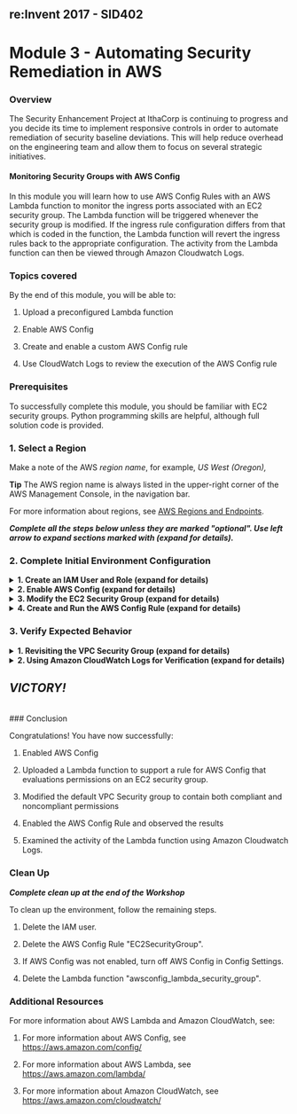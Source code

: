 ## re:Invent 2017 - SID402

# Module 3 - Automating Security Remediation in AWS

### Overview

The Security Enhancement Project at IthaCorp is continuing to progress and you decide its time to implement responsive controls in order to automate remediation of security baseline deviations. This will help reduce overhead on the engineering team and allow them to focus on several strategic initiatives.

#### Monitoring Security Groups with AWS Config

In this module you will learn how to use AWS Config Rules with an AWS Lambda function to monitor the ingress ports associated with an EC2 security group. The Lambda function will be triggered whenever the
security group is modified. If the ingress rule configuration differs from that which is coded in the function, the Lambda function will revert the ingress rules back to the appropriate configuration. The
activity from the Lambda function can then be viewed through Amazon Cloudwatch Logs.

### Topics covered

By the end of this module, you will be able to:

1.  Upload a preconfigured Lambda function

2.  Enable AWS Config

3.  Create and enable a custom AWS Config rule

4.  Use CloudWatch Logs to review the execution of the AWS Config rule

### Prerequisites

To successfully complete this module, you should be familiar with EC2 security groups. Python programming skills are helpful, although full solution code is provided.

### 1. Select a Region

Make a note of the AWS *region name*, for example, *US West (Oregon),*

**Tip** The AWS region name is always listed in the upper-right corner of the AWS Management Console, in the navigation bar.

For more information about regions, see [AWS Regions and Endpoints](http://docs.aws.amazon.com/general/latest/gr/rande.html).

___Complete all the steps below unless they are marked "optional". Use left arrow to expand sections marked with (expand for details).___

### 2. Complete Initial Environment Configuration

<details>
<summary><strong>1. Create an IAM User and Role (expand for details)
</strong></summary><p>
<br/>
<probably need more instruction here>
1.  Login to the AWS Console. Create a new user (e.g. test4user) for this
    module and attach an IAM inline policy [MonitoringSGwithAWSConfigStudentPolicy.json](https://github.com/awslabs/aws-security-odyssey/tree/master/SID402Workshop/3_AutoSecRemediation/templates/MonitoringSGwithAWSConfigStudentPolicy.json). You can copy the following text and paste it into the IAM console.

````
{
    "Version": "2012-10-17",
    "Statement": [
    {
        "Effect":"Allow",
        "Action":[
            "ec2:Describe*",
            "ec2:Authorize*",
            "elasticloadbalancing:*",
            "autoscaling:*",
            "cloudwatch:*",
            "elasticbeanstalk:*",
            "config:*",
            "events:*",
            "iam:*",
            "iam:AddRoleToInstanceProfile",
            "iam:CreateInstanceProfile",
            "iam:Get*",
            "iam:PassRole",
            "iam:CreateRole",
            "iam:PutRolePolicy",
            "iam:List*",
            "iam:CreatePolicyVersion",
            "iam:DeletePolicyVersion",
            "iam:CreatePolicy",
            "kms:List*",
            "kms:Get*",
            "s3:*",
            "sns:*",
            "sqs:*",
            "tag:Get*",
            "logs:*",
            "lambda:*",
            "cloudformation:*",
            "vpc:*"
        ],
        "Resource":"*"
    },
      {
      "Sid": "LimitedAttachmentPermissions",
      "Effect": "Allow",
      "Action": [
        "iam:AttachUserPolicy",
        "iam:DetachUserPolicy",
        "iam:DetachRolePolicy",
        "iam:AttachRolePolicy"
      ],
      "Resource": "*",
      "Condition": {
        "ArnEquals": {
          "iam:PolicyArn": [
            "arn:aws:iam::aws:policy/service-role/AWSConfigRole"
            ]
        }
      }
    },
      {
      "Sid": "MoreLimitedAttachmentPermissions",
      "Effect": "Allow",
      "Action": [
        "iam:AttachRolePolicy"
      ],
      "Resource": "*",
      "Condition": {
        "ArnLike": {
          "iam:PolicyArn": [
            "arn:aws:iam::*:policy/service-role/*AWSConfigDeliveryPermissions*"
            ]
        }
      }
    },
    {
        "Effect": "Deny",
        "Action": [
            "ec2:RunInstances"
        ],
        "Resource": "arn:aws:ec2:*:*:instance/*"
    }
    ]
}
````


2.  Login to the AWS console using the new user and confirm the preferred region.
</details>

<details>
<summary><strong>2. Enable AWS Config (expand for details)
</strong></summary><p>
<br/>

1.  On the **Services** menu, click **Config**.

2.  Click **Get Started** if you see a button with that text, else click
    **Settings**.

3.  Under Resource types to record, *uncheck* the box **Record all resources supported in this region**.

4.  Click inside of the **Specific types** box. A scroll box field will appear. Scroll down to the EC2 section and click **SecurityGroup**. You should see **EC2: Security Group** appear in the **Specific types** box. Click outside of the box to close the scroll box field.

5.  Under **Amazon S3 bucket**, select **Create a bucket**. In the **Bucket name** field, use the default name that is provided. Leave the **Prefix (optional)** text box empty. *Make sure that the Bucket Name is not already created else you will get a bucket already exist error.*

6.  Under **AWS Config Role**, select **Create a Role**. In the **Role name** field, use the default name that is provided.

7.  Click the **Next** button at the bottom right of the web page.

8.  On the **AWS Config Rules** page, do not select any rules. You will add a custom rule later. Click **Next**.

9.  On the **Review** page, click **Confirm.** After a while, you will see the **Config Dashboard** page appear.

![](./images/image3.png)

10.  Under **AWS Config on the left panel**, click the **Resources** button. A scrollable window will appear with a list of check boxes. Select (check) all of them (be sure to scroll the entire window down as some may be hidden). Make sure you select (check) **SecurityGroup.** Click **Look Up**. You will see a message telling you that resources are being loaded.

Notice that many resources appear in addition to **EC2 Security Group** even though we told AWS Config in step 9 to record the resource type **EC2 Security Group**. The reason for this is that AWS Config also tracks resources *related to* the resource we are primarily interested in because those related resources can affect the behavior of the primary resources, in this case EC2 security groups, which are being tracked. Many of these related resources are part of the environment in which you are working. We are now going to configure the settings of the default security group that has already been installed for you.
</details>

<details>
<summary><strong>3. Modify the EC2 Security Group (expand for details)
</strong></summary><p>
<br/>

1.  Click the **Services** menu and select **VPC.** The **VPC Dashboard** will appear.

2.  On the left hand side of the window click **Security Groups**.

3.  There should be one security group entry with the same **sg-** followed by some characters (Default VPC Security Group). Click on the check box. You will see the security group configuration appear below with four “folder tabs.”

4.  Click on the Inbound Rules tab and click the **Edit** button.

5.  Click in the field under **Type** column and change the type to **HTTP (80)**. Under the **Source** column, click in the field and enter **0.0.0.0/0** and then click the **Add another rule** button. The default VPC Security Group has this rule added by default normally. If it is already there, skip to next step.

6.  Click in the field under **Type** column for the new row and change the type to **HTTPS (443)**. Under the **Source** column, click in the field and enter **0.0.0.0/0** and then click the **Add another rule** button.

7.  Click in the field under **Type** column for the new row and change the type to **SMTPS (465)**. Under the **Source** column, click in the field and enter **0.0.0.0/0** and then click the **Add another rule** button.

8.  Click in the field under **Type** column for the new row and change the type to **IMAPS (993)**. Under the **Source** column, click in the field and enter **0.0.0.0/0** and click the **Save** button.

Your Inbound Rules should look like this:
![](./images/image4.png)

You have now set up the ingress configuration of the default security
</details>

<details>
<summary><strong>4. Create and Run the AWS Config Rule (expand for details)
</strong></summary><p>
<br/>

1.  Click on the **Services** menu and select **Config.** The AWS Config page will appear.

2.  On the left side of the window, click **Rules**. On the bottom of the window, you should see “*No rules. Click Add rule to create a rule”.* Go ahead and click the **Add rule** button. The **Add rule** page will appear.

3.  Click the **Add custom rule** button.

4.  In the **Name** field, enter **EC2SecurityGroup**.

5.  In the Description field enter “Restrict ingress ports to HTTP and
    HTTPS”.

6.  Click the **Create AWS Lambda function** link. Click **Author From
    Scratch** button.

7.  In the Name field enter awsconfig_lambda_security_group

8.  In the **Role** field select **Create a custom role** and a new page
    window will appear.

9.  In the **IAM Role** field, select **Create new IAM Role** and in the **Role Name** field enter awsconfig_lambda_ec2_security_group_role

10. Click on **View Policy Document** to open the policy window and then click on the **Edit** link. Click **Ok** if a warning message appears about reading the documentation.

11. In the policy window erase the existing content and enter the following:

````
{
    "Version": "2012-10-17",
    "Statement": [
        {
            "Effect": "Allow",
            "Action": [
                "logs:CreateLogGroup",
                "logs:CreateLogStream",
                "logs:PutLogEvents"
            ],
            "Resource": "arn:aws:logs:*:*:*"
        },
        {
            "Effect": "Allow",
            "Action": [
                "config:PutEvaluations",
                "ec2:DescribeSecurityGroups",
                "ec2:AuthorizeSecurityGroupIngress",
                "ec2:RevokeSecurityGroupIngress"
            ],
            "Resource": "*"
        }
    ]
}
````

12.  Click the **Allow** button. The page will close and you will return to the Lambda **Basic Information** page.

13.  Click **Create function**

14.  For Runtime select Python 2.7

15.  For Code entry type select **Upload a file from Amazon S3**

16.  Click the Upload button under Function Package and upload the [awsconfig_lambda_security_group.zip](https://s3-us-west-2.amazonaws.com/sid402-artifacts/lambda/awsconfig_lambda_security_group.py.zip) file.

17.  In the Handler field enter awsconfig_lambda_security_group.lambda_handler

18.  Let the **Memory (MB)** field under Basic Settings field with the default value of 128.

19.  In the **Timeout** fields, set **min** to 1 and **sec** to 0. Lambda functions can run for a maximum of five minutes. This is particular function typically takes less than five seconds to run so allowing one minute should be more than adequate.

20.  For **VPC** under Network tab, accept the default value of **No VPC**.

21. Click “Save” button.

22. You should see Python code that looks similar to what appears below. If you don’t see code, revisit the work you did in steps 14 and 15. The part of the handler name to the left of the period must match the file name.

![](./images/image5.png)

Let’s take a look at a few things in the code. Scroll down to where you see the value **REQUIRED_PERMISSIONS**.

![](./images/image6.png)

This is an array of desired ingress IP Permissions in the format used by the **describe_security_groups()** API call which is used later in the code. Notice that the array only contains permissions for HTTP (TCP port 80) and HTTPS (TCP port 443). It does not contain the permissions we added for SMTPS (TCP port 465) and IMAPS (TCP port 993).

If the ingress permissions contain anything other than the permissions in this array, the code uses the
**authorize_security_group_ingress()** and **revoke_security_group_ingress()** calls to add or remove
permissions as appropriate. Therefore, we should expect that the SMTPS (TCP port 465) and IMAPS (TCP port 993) permissions should be removed when we run this function.

23.  On the upper right part of the page you should some text following **ARN**. Copy the text beginning with **arn:aws:lambda** all the way to the end into scratch text file or leave it in your copy/paste buffer. It should look something like this: *arn:aws:lambda:us-west-2:account number:function:awsconfig_lambda_security_group*

 Go back to the **AWS Config** page that should still be open to **Add custom rule**.

 __Note:__ If you closed the AWS Config page accidentally, then go back to the Lambda page you were just on and click **Services** and select **Config** and do steps 2.1-2.5 again and then continue below.

24.  In the **AWS Lambda function ARN** field, enter the **arn:aws:lambda** value that you copied in the previous step.

25.  For Trigger type select **Configuration changes**.

26.  For **Scope of changes** select the radio box for **Resources**. Click in the **Resources** text box scroll box will appear.

27.  Pick **EC2: SecurityGroup**. Leave **Resource identifier** empty since we only have one security group in this module.

28.  In **Rule parameters**, in the **Key** field enter **debug** and in the **Value** field enter **true** to generate additional data you can look at later if you choose.

29.  Click **Save**. You will return to the AWS Config Rules page. Under the **Compliance** column, you will see the function has been submitted for an initial evaluation. This initial evaluation may take several minutes to complete. This same evaluation will also take place whenever the security group is changed again in the future. Click the refresh button periodically as well to update the evaluation status.

![](./images/image7.png)

30.  Once the compliance evaluation has taken place, you should see the
    following:

![](./images/image8.png)
</details>

### 3. Verify Expected Behavior

<details>
<summary><strong>1. Revisiting the VPC Security Group (expand for details)
</strong></summary><p>
<br/>

1.  We will now examine the VPC security group that we had previously created to allow HTTP, HTTPS, IMAPS, and SMTPS traffic. Click the **Services** menu and select **VPC**. The **VPC Dashboard** will appear.

2.  On the left hand side of the window click Security Groups.

3.  Click the **Inbound** tab that appears below. Notice that only HTTP and HTTPS traffic are permitted as shown below.

![](./images/image9.png)

 This corresponds to the **REQUIRED_PERMISSIONS** that were configured into the Lambda function as described in step 44. The Lambda function detected the additional permissions for SMTPS (TCP port 465) and IMAPS (TCP port 993) that were present in the security group and removed them. In this case, the detection happened during the initial rule validation. If you were to modify the security group again, a
 compliance evaluation would be triggered which would again invoke the Lambda function and the changes would be reverted.
</details>

<details>
<summary><strong>2. Using Amazon CloudWatch Logs for Verification (expand for details)
</strong></summary><p>
<br/>

1.  We will now use Amazon CloudWatch Logs to see what the Lambda function did. Click the **Services** menu and select **Cloudwatch.**

2.  On the left side of page, select **Logs**.

3.  Click on the link that contains **awsconfig_lambda_security_group**.

4.  Under **Log Streams**, beginning with the top link, click each link until you see an entry that contains the words **revoking for** and expand the entry. You should see something similar to this. The security group values have been blacked out. This shows that the two entries for ports 993 and 465 have been removed.

![](./images/image10.png)

5.  (Optional) If have another 15 minutes remaining, modify the ingress ports of the security group as described in steps 17-24. That will trigger another evaluation of the security group configuration. After 8-13 minutes, the ingress port configuration will revert to include only HTTP (TCP port 80) and HTTPS (TCP port 443). You will be able to verify this by revisiting the security group settings.
</details>

## ___VICTORY!___
<br>
### Conclusion

Congratulations! You have now successfully:

1.  Enabled AWS Config

2.  Uploaded a Lambda function to support a rule for AWS Config that
    evaluations permissions on an EC2 security group.

3.  Modified the default VPC Security group to contain both compliant
    and noncompliant permissions

4.  Enabled the AWS Config Rule and observed the results

5.  Examined the activity of the Lambda function using Amazon Cloudwatch
    Logs.

### Clean Up

___Complete clean up at the end of the Workshop___

To clean up the environment, follow the remaining steps.

1.  Delete the IAM user.

2.  Delete the AWS Config Rule "EC2SecurityGroup".

3. If AWS Config was not enabled, turn off AWS Config in Config Settings.

3. Delete the Lambda function "awsconfig_lambda_security_group".

### Additional Resources

For more information about AWS Lambda and Amazon CloudWatch, see:

1.  For more information about AWS Config, see
    <https://aws.amazon.com/config/>

2.  For more information about AWS Lambda, see
    <https://aws.amazon.com/lambda/>

3.  For more information about Amazon CloudWatch, see
    <https://aws.amazon.com/cloudwatch/>
